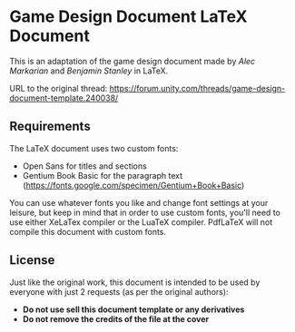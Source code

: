 
# Game Design Document LaTeX Document

This is an adaptation of the game design document made by *Alec Markarian* and *Benjamin Stanley* in LaTeX.

URL to the original thread:
https://forum.unity.com/threads/game-design-document-template.240038/

## Requirements
The LaTeX document uses two custom fonts:
 - Open Sans for titles and sections
 - Gentium Book Basic for the paragraph text (https://fonts.google.com/specimen/Gentium+Book+Basic)

You can use whatever fonts you like and change font settings at your leisure, but keep in mind that in order to use custom fonts, you'll need to use either XeLaTex compiler or the LuaTeX compiler. PdfLaTeX will not compile this document with custom fonts.

## License
Just like the original work, this document is intended to be used by everyone with just 2 requests (as per the original authors):
 - **Do not use sell this document template or any derivatives**
 - **Do not remove the credits of the file at the cover**
